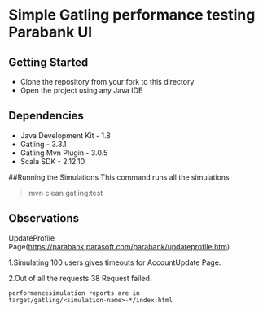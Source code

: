 # Simple Gatling performance testing Parabank UI

## Getting Started

* Clone the repository from your fork to this directory
* Open the project using any Java IDE

## Dependencies
* Java Development Kit - 1.8
* Gatling - 3.3.1
* Gatling Mvn Plugin - 3.0.5
* Scala SDK - 2.12.10


##Running the Simulations
This command runs all the simulations
>mvn clean gatling:test


## Observations

UpdateProfile Page(https://parabank.parasoft.com/parabank/updateprofile.htm)

1.Simulating 100 users gives timeouts for AccountUpdate Page.

2.Out of all the requests 38 Request failed.


```shell
performancesimulation reports are in 
target/gatling/<simulation-name>-*/index.html
```

